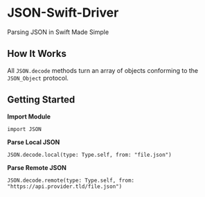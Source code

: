# JSON-Swift-Driver

Parsing JSON in Swift Made Simple

## How It Works

All ``JSON.decode`` methods turn an array of objects conforming to the ``JSON_Object`` protocol.

## Getting Started

**Import Module**

    import JSON
    
**Parse Local JSON**
    
    JSON.decode.local(type: Type.self, from: "file.json")
    

**Parse Remote JSON**

    JSON.decode.remote(type: Type.self, from: "https://api.provider.tld/file.json")

